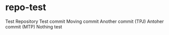 # repo-test
Test Repository
Test commit 
Moving commit
Another commit (TPJ)
Antoher commit (MTP)
Nothing test
